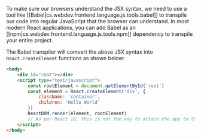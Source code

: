 
To make sure our browsers understand the JSX syntax, we need to use a tool like [[Babel|cs.webdev.frontend.language.js.tools.babel]] to transpile our code into regular JavaScript that the browser can understand. In most modern React applications, you can add Babel as an [[npm|cs.webdev.frontend.language.js.tools.npm]] dependency to transpile your entire project.

The Babel transpiler will comvert the above JSX syntax into `React.createElement` functions as shown below:

```html
<body>
    <div id="root"></div>
    <script type="text/javascript">
        const rootElement = document.getElementById('root')
        const element = React.createElement('div', {
            className: 'container',
            children: 'Hello World'
        })
        ReactDOM.render(element, rootElement) 
        // As per React 18, this is not the way to attach the app to the root element
    </script>
</body>
```
